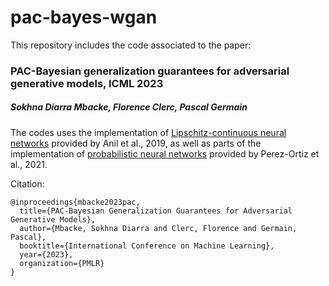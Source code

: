 # pac-bayes-wgan

This repository includes the code associated to the paper:
### PAC-Bayesian generalization guarantees for adversarial generative models, ICML 2023
##### Sokhna Diarra Mbacke, Florence Clerc, Pascal Germain

The codes uses the implementation of [Lipschitz-continuous neural networks](https://github.com/cemanil/LNets) provided by Anil et al., 2019, as well as parts of the implementation of [probabilistic neural networks](https://github.com/mperezortiz/PBB) provided by Perez-Ortiz et al., 2021.


    
Citation:  
```
@inproceedings{mbacke2023pac,  
  title={PAC-Bayesian Generalization Guarantees for Adversarial Generative Models},  
  author={Mbacke, Sokhna Diarra and Clerc, Florence and Germain, Pascal},  
  booktitle={International Conference on Machine Learning},  
  year={2023},  
  organization={PMLR}  
}
```
